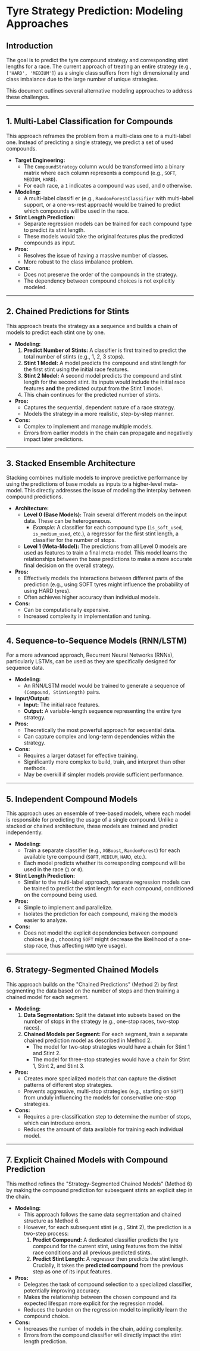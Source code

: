 # Tyre Strategy Prediction: Modeling Approaches

## Introduction

The goal is to predict the tyre compound strategy and corresponding stint lengths for a race. The current approach of treating an entire strategy (e.g., `['HARD', 'MEDIUM']`) as a single class suffers from high dimensionality and class imbalance due to the large number of unique strategies.

This document outlines several alternative modeling approaches to address these challenges.

---

## 1. Multi-Label Classification for Compounds

This approach reframes the problem from a multi-class one to a multi-label one. Instead of predicting a single strategy, we predict a set of used compounds.

-   **Target Engineering:**
    -   The `CompoundStrategy` column would be transformed into a binary matrix where each column represents a compound (e.g., `SOFT`, `MEDIUM`, `HARD`).
    -   For each race, a `1` indicates a compound was used, and `0` otherwise.
-   **Modeling:**
    -   A multi-label classifi
    er (e.g., `RandomForestClassifier` with multi-label support, or a one-vs-rest approach) would be trained to predict which compounds will be used in the race.
-   **Stint Length Prediction:**
    -   Separate regression models can be trained for each compound type to predict its stint length.
    -   These models would take the original features plus the predicted compounds as input.
-   **Pros:**
    -   Resolves the issue of having a massive number of classes.
    -   More robust to the class imbalance problem.
-   **Cons:**
    -   Does not preserve the order of the compounds in the strategy.
    -   The dependency between compound choices is not explicitly modeled.

---

## 2. Chained Predictions for Stints

This approach treats the strategy as a sequence and builds a chain of models to predict each stint one by one.

-   **Modeling:**
    1.  **Predict Number of Stints:** A classifier is first trained to predict the total number of stints (e.g., 1, 2, 3 stops).
    2.  **Stint 1 Model:** A model predicts the compound and stint length for the first stint using the initial race features.
    3.  **Stint 2 Model:** A second model predicts the compound and stint length for the second stint. Its inputs would include the initial race features **and** the predicted output from the Stint 1 model.
    4.  This chain continues for the predicted number of stints.
-   **Pros:**
    -   Captures the sequential, dependent nature of a race strategy.
    -   Models the strategy in a more realistic, step-by-step manner.
-   **Cons:**
    -   Complex to implement and manage multiple models.
    -   Errors from earlier models in the chain can propagate and negatively impact later predictions.

---

## 3. Stacked Ensemble Architecture

Stacking combines multiple models to improve predictive performance by using the predictions of base models as inputs to a higher-level meta-model. This directly addresses the issue of modeling the interplay between compound predictions.

-   **Architecture:**
    -   **Level 0 (Base Models):** Train several different models on the input data. These can be heterogeneous.
        -   *Example:* A classifier for each compound type (`is_soft_used`, `is_medium_used`, etc.), a regressor for the first stint length, a classifier for the number of stops.
    -   **Level 1 (Meta-Model):** The predictions from all Level 0 models are used as features to train a final meta-model. This model learns the relationships between the base predictions to make a more accurate final decision on the overall strategy.
-   **Pros:**
    -   Effectively models the interactions between different parts of the prediction (e.g., using SOFT tyres might influence the probability of using HARD tyres).
    -   Often achieves higher accuracy than individual models.
-   **Cons:**
    -   Can be computationally expensive.
    -   Increased complexity in implementation and tuning.

---

## 4. Sequence-to-Sequence Models (RNN/LSTM)

For a more advanced approach, Recurrent Neural Networks (RNNs), particularly LSTMs, can be used as they are specifically designed for sequence data.

-   **Modeling:**
    -   An RNN/LSTM model would be trained to generate a sequence of `(Compound, StintLength)` pairs.
-   **Input/Output:**
    -   **Input:** The initial race features.
    -   **Output:** A variable-length sequence representing the entire tyre strategy.
-   **Pros:**
    -   Theoretically the most powerful approach for sequential data.
    -   Can capture complex and long-term dependencies within the strategy.
-   **Cons:**
    -   Requires a larger dataset for effective training.
    -   Significantly more complex to build, train, and interpret than other methods.
    -   May be overkill if simpler models provide sufficient performance.

---

## 5. Independent Compound Models

This approach uses an ensemble of tree-based models, where each model is responsible for predicting the usage of a single compound. Unlike a stacked or chained architecture, these models are trained and predict independently.

-   **Modeling:**
    -   Train a separate classifier (e.g., `XGBoost`, `RandomForest`) for each available tyre compound (`SOFT`, `MEDIUM`, `HARD`, etc.).
    -   Each model predicts whether its corresponding compound will be used in the race (`1` or `0`).
-   **Stint Length Prediction:**
    -   Similar to the multi-label approach, separate regression models can be trained to predict the stint length for each compound, conditioned on the compound being used.
-   **Pros:**
    -   Simple to implement and parallelize.
    -   Isolates the prediction for each compound, making the models easier to analyze.
-   **Cons:**
    -   Does not model the explicit dependencies between compound choices (e.g., choosing `SOFT` might decrease the likelihood of a one-stop race, thus affecting `HARD` tyre usage).

---

## 6. Strategy-Segmented Chained Models

This approach builds on the "Chained Predictions" (Method 2) by first segmenting the data based on the number of stops and then training a chained model for each segment.

-   **Modeling:**
    1.  **Data Segmentation:** Split the dataset into subsets based on the number of stops in the strategy (e.g., one-stop races, two-stop races).
    2.  **Chained Models per Segment:** For each segment, train a separate chained prediction model as described in Method 2.
        -   The model for two-stop strategies would have a chain for Stint 1 and Stint 2.
        -   The model for three-stop strategies would have a chain for Stint 1, Stint 2, and Stint 3.
-   **Pros:**
    -   Creates more specialized models that can capture the distinct patterns of different stop strategies.
    -   Prevents aggressive, multi-stop strategies (e.g., starting on `SOFT`) from unduly influencing the models for conservative one-stop strategies.
-   **Cons:**
    -   Requires a pre-classification step to determine the number of stops, which can introduce errors.
    -   Reduces the amount of data available for training each individual model.

---

## 7. Explicit Chained Models with Compound Prediction

This method refines the "Strategy-Segmented Chained Models" (Method 6) by making the compound prediction for subsequent stints an explicit step in the chain.

-   **Modeling:**
    -   This approach follows the same data segmentation and chained structure as Method 6.
    -   However, for each subsequent stint (e.g., Stint 2), the prediction is a two-step process:
        1.  **Predict Compound:** A dedicated classifier predicts the tyre compound for the current stint, using features from the initial race conditions and all previous predicted stints.
        2.  **Predict Stint Length:** A regressor then predicts the stint length. Crucially, it takes the **predicted compound** from the previous step as one of its input features.
-   **Pros:**
    -   Delegates the task of compound selection to a specialized classifier, potentially improving accuracy.
    -   Makes the relationship between the chosen compound and its expected lifespan more explicit for the regression model.
    -   Reduces the burden on the regression model to implicitly learn the compound choice.
-   **Cons:**
    -   Increases the number of models in the chain, adding complexity.
    -   Errors from the compound classifier will directly impact the stint length prediction.